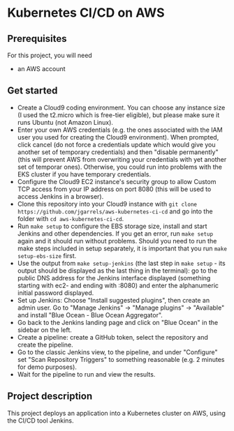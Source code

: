 # Kubernetes CI/CD on AWS

## Prerequisites

For this project, you will need

- an AWS account

## Get started

- Create a Cloud9 coding environment. You can choose any instance size (I used the t2.micro which is free-tier eligible),
  but please make sure it runs Ubuntu (not Amazon Linux).
- Enter your own AWS credentials (e.g. the ones associated with the IAM user you used for creating the Cloud9 environment). When prompted, click cancel 
  (do not force a credentials update which would give you another set of temporary credentials) and then "disable permanently" (this will prevent AWS from 
  overwriting your credentials with yet another set of temporar ones). Otherwise, you could run into problems with the EKS cluster if you have temporary credentials.
- Configure the Cloud9 EC2 instance's security group to allow Custom TCP access from your IP address on port 8080 (this will be used to access Jenkins in a browser).
- Clone this repository into your Cloud9 instance with `git clone https://github.com/jgarrels/aws-kubernetes-ci-cd` and go into the folder with `cd aws-kubernetes-ci-cd`.
- Run `make setup` to configure the EBS storage size, install and start Jenkins and other dependencies. If you get an error, run `make setup` again and 
  it should run without problems. Should you need to run the make steps included in setup separately, it is important that you run `make setup-ebs-size` first.
- Use the output from `make setup-jenkins` (the last step in `make setup` - its output should be displayed as the last thing in the terminal):
  go to the public DNS address for the Jenkins interface displayed (something starting with ec2- and ending with :8080)
  and enter the alphanumeric initial password displayed.
- Set up Jenkins: Choose "Install suggested plugins", then create an admin user.
  Go to "Manage Jenkins" -> "Manage plugins" -> "Available" and install "Blue Ocean - Blue Ocean Aggregator".
- Go back to the Jenkins landing page and click on "Blue Ocean" in the sidebar on the left.
- Create a pipeline: create a GitHub token, select the repository and create the pipeline.
- Go to the classic Jenkins view, to the pipeline, and under "Configure" set "Scan Repository Triggers" to something reasonable (e.g. 2 minutes for demo purposes).
- Wait for the pipeline to run and view the results.

## Project description

This project deploys an application into a Kubernetes cluster on AWS, using the CI/CD tool Jenkins.